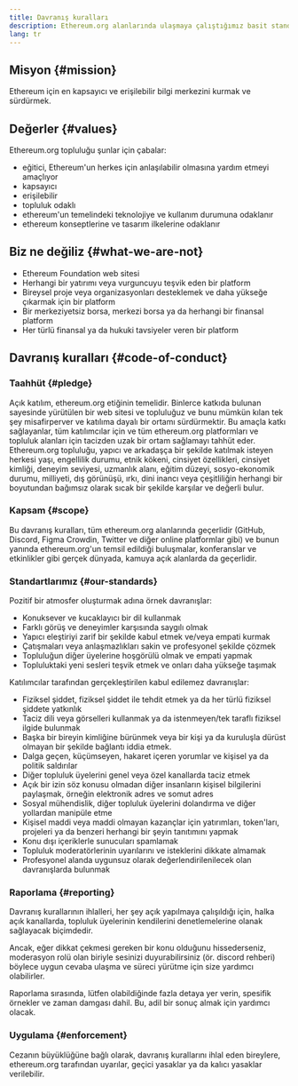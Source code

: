 ```yaml
---
title: Davranış kuralları
description: Ethereum.org alanlarında ulaşmaya çalıştığımız basit standartlar.
lang: tr
---
```


## Misyon {#mission}

Ethereum için en kapsayıcı ve erişilebilir bilgi merkezini kurmak ve sürdürmek.

## Değerler {#values}

Ethereum.org topluluğu şunlar için çabalar:

- eğitici, Ethereum'un herkes için anlaşılabilir olmasına yardım etmeyi amaçlıyor
- kapsayıcı
- erişilebilir
- topluluk odaklı
- ethereum'un temelindeki teknolojiye ve kullanım durumuna odaklanır
- ethereum konseptlerine ve tasarım ilkelerine odaklanır

## Biz ne değiliz {#what-we-are-not}

- Ethereum Foundation web sitesi
- Herhangi bir yatırımı veya vurguncuyu teşvik eden bir platform
- Bireysel proje veya organizasyonları desteklemek ve daha yükseğe çıkarmak için bir platform
- Bir merkeziyetsiz borsa, merkezi borsa ya da herhangi bir finansal platform
- Her türlü finansal ya da hukuki tavsiyeler veren bir platform

## Davranış kuralları {#code-of-conduct}

### Taahhüt {#pledge}

Açık katılım, ethereum.org etiğinin temelidir. Binlerce katkıda bulunan sayesinde yürütülen bir web sitesi ve topluluğuz ve bunu mümkün kılan tek şey misafirperver ve katılıma dayalı bir ortamı sürdürmektir. Bu amaçla katkı sağlayanlar, tüm katılımcılar için ve tüm ethereum.org platformları ve topluluk alanları için tacizden uzak bir ortam sağlamayı tahhüt eder. Ethereum.org topluluğu, yapıcı ve arkadaşça bir şekilde katılmak isteyen herkesi yaşı, engellilik durumu, etnik kökeni, cinsiyet özellikleri, cinsiyet kimliği, deneyim seviyesi, uzmanlık alanı, eğitim düzeyi, sosyo-ekonomik durumu, milliyeti, dış görünüşü, ırkı, dini inancı veya çeşitliliğin herhangi bir boyutundan bağımsız olarak sıcak bir şekilde karşılar ve değerli bulur.

### Kapsam {#scope}

Bu davranış kuralları, tüm ethereum.org alanlarında geçerlidir (GitHub, Discord, Figma Crowdin, Twitter ve diğer online platformlar gibi) ve bunun yanında ethereum.org'un temsil edildiği buluşmalar, konferanslar ve etkinlikler gibi gerçek dünyada, kamuya açık alanlarda da geçerlidir.

### Standartlarımız {#our-standards}

Pozitif bir atmosfer oluşturmak adına örnek davranışlar:

- Konuksever ve kucaklayıcı bir dil kullanmak
- Farklı görüş ve deneyimler karşısında saygılı olmak
- Yapıcı eleştiriyi zarif bir şekilde kabul etmek ve/veya empati kurmak
- Çatışmaları veya anlaşmazlıkları sakin ve profesyonel şekilde çözmek
- Topluluğun diğer üyelerine hoşgörülü olmak ve empati yapmak
- Topluluktaki yeni sesleri teşvik etmek ve onları daha yükseğe taşımak

Katılımcılar tarafından gerçekleştirilen kabul edilemez davranışlar:

- Fiziksel şiddet, fiziksel şiddet ile tehdit etmek ya da her türlü fiziksel şiddete yatkınlık
- Taciz dili veya görselleri kullanmak ya da istenmeyen/tek taraflı fiziksel ilgide bulunmak
- Başka bir bireyin kimliğine bürünmek veya bir kişi ya da kuruluşla dürüst olmayan bir şekilde bağlantı iddia etmek.
- Dalga geçen, küçümseyen, hakaret içeren yorumlar ve kişisel ya da politik saldırılar
- Diğer topluluk üyelerini genel veya özel kanallarda taciz etmek
- Açık bir izin söz konusu olmadan diğer insanların kişisel bilgilerini paylaşmak, örneğin elektronik adres ve somut adres
- Sosyal mühendislik, diğer topluluk üyelerini dolandırma ve diğer yollardan manipüle etme
- Kişisel maddi veya maddi olmayan kazançlar için yatırımları, token'ları, projeleri ya da benzeri herhangi bir şeyin tanıtımını yapmak
- Konu dışı içeriklerle sunucuları spamlamak
- Topluluk moderatörlerinin uyarılarını ve isteklerini dikkate almamak
- Profesyonel alanda uygunsuz olarak değerlendirilenilecek olan davranışlarda bulunmak

### Raporlama {#reporting}

Davranış kurallarının ihlalleri, her şey açık yapılmaya çalışıldığı için, halka açık kanallarda, topluluk üyelerinin kendilerini denetlemelerine olanak sağlayacak biçimdedir.

Ancak, eğer dikkat çekmesi gereken bir konu olduğunu hissederseniz, moderasyon rolü olan biriyle sesinizi duyurabilirsiniz (ör. discord rehberi) böylece uygun cevaba ulaşma ve süreci yürütme için size yardımcı olabilirler.

Raporlama sırasında, lütfen olabildiğinde fazla detaya yer verin, spesifik örnekler ve zaman damgası dahil. Bu, adil bir sonuç almak için yardımcı olacak.

### Uygulama {#enforcement}

Cezanın büyüklüğüne bağlı olarak, davranış kurallarını ihlal eden bireylere, ethereum.org tarafından uyarılar, geçici yasaklar ya da kalıcı yasaklar verilebilir.
